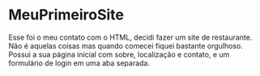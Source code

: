 # MeuPrimeiroSite
Esse foi o meu contato com o HTML, decidi fazer um site de restaurante. Não é aquelas coisas mas quando comecei fiquei bastante orgulhoso. Possui a sua página inicial com sobre, localização e contato, e um formulário de login em uma aba separada.
